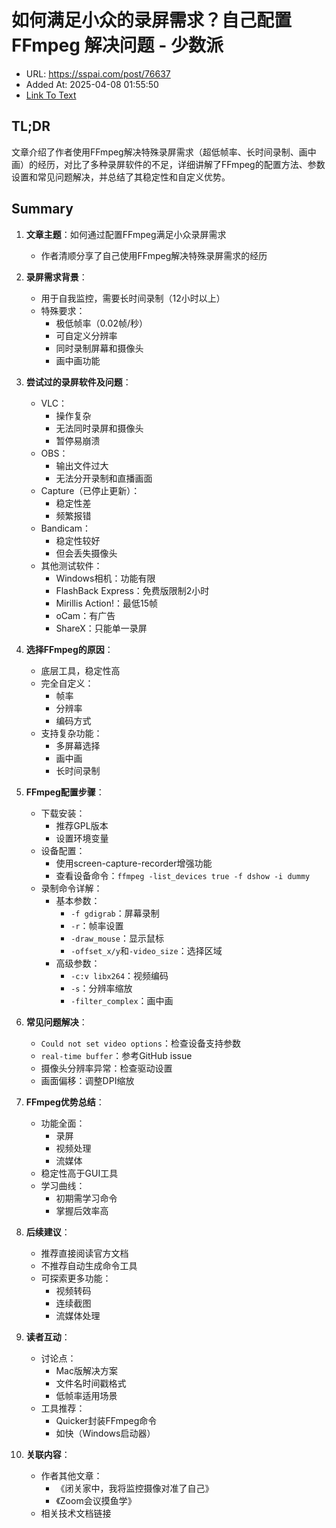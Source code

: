 # 如何满足小众的录屏需求？自己配置 FFmpeg 解决问题 - 少数派
- URL: https://sspai.com/post/76637
- Added At: 2025-04-08 01:55:50
- [Link To Text](2025-04-08-如何满足小众的录屏需求？自己配置-ffmpeg-解决问题---少数派_raw.md)

## TL;DR
文章介绍了作者使用FFmpeg解决特殊录屏需求（超低帧率、长时间录制、画中画）的经历，对比了多种录屏软件的不足，详细讲解了FFmpeg的配置方法、参数设置和常见问题解决，并总结了其稳定性和自定义优势。

## Summary
1. **文章主题**：如何通过配置FFmpeg满足小众录屏需求
   - 作者清顺分享了自己使用FFmpeg解决特殊录屏需求的经历

2. **录屏需求背景**：
   - 用于自我监控，需要长时间录制（12小时以上）
   - 特殊要求：
     - 极低帧率（0.02帧/秒）
     - 可自定义分辨率
     - 同时录制屏幕和摄像头
     - 画中画功能

3. **尝试过的录屏软件及问题**：
   - VLC：
     - 操作复杂
     - 无法同时录屏和摄像头
     - 暂停易崩溃
   - OBS：
     - 输出文件过大
     - 无法分开录制和直播画面
   - Capture（已停止更新）：
     - 稳定性差
     - 频繁报错
   - Bandicam：
     - 稳定性较好
     - 但会丢失摄像头
   - 其他测试软件：
     - Windows相机：功能有限
     - FlashBack Express：免费版限制2小时
     - Mirillis Action!：最低15帧
     - oCam：有广告
     - ShareX：只能单一录屏

4. **选择FFmpeg的原因**：
   - 底层工具，稳定性高
   - 完全自定义：
     - 帧率
     - 分辨率
     - 编码方式
   - 支持复杂功能：
     - 多屏幕选择
     - 画中画
     - 长时间录制

5. **FFmpeg配置步骤**：
   - 下载安装：
     - 推荐GPL版本
     - 设置环境变量
   - 设备配置：
     - 使用screen-capture-recorder增强功能
     - 查看设备命令：`ffmpeg -list_devices true -f dshow -i dummy`
   - 录制命令详解：
     - 基本参数：
       - `-f gdigrab`：屏幕录制
       - `-r`：帧率设置
       - `-draw_mouse`：显示鼠标
       - `-offset_x/y`和`-video_size`：选择区域
     - 高级参数：
       - `-c:v libx264`：视频编码
       - `-s`：分辨率缩放
       - `-filter_complex`：画中画

6. **常见问题解决**：
   - `Could not set video options`：检查设备支持参数
   - `real-time buffer`：参考GitHub issue
   - 摄像头分辨率异常：检查驱动设置
   - 画面偏移：调整DPI缩放

7. **FFmpeg优势总结**：
   - 功能全面：
     - 录屏
     - 视频处理
     - 流媒体
   - 稳定性高于GUI工具
   - 学习曲线：
     - 初期需学习命令
     - 掌握后效率高

8. **后续建议**：
   - 推荐直接阅读官方文档
   - 不推荐自动生成命令工具
   - 可探索更多功能：
     - 视频转码
     - 连续截图
     - 流媒体处理

9. **读者互动**：
   - 讨论点：
     - Mac版解决方案
     - 文件名时间戳格式
     - 低帧率适用场景
   - 工具推荐：
     - Quicker封装FFmpeg命令
     - 如快（Windows启动器）

10. **关联内容**：
    - 作者其他文章：
      - 《闭关家中，我将监控摄像对准了自己》
      - 《Zoom会议摸鱼学》
    - 相关技术文档链接
